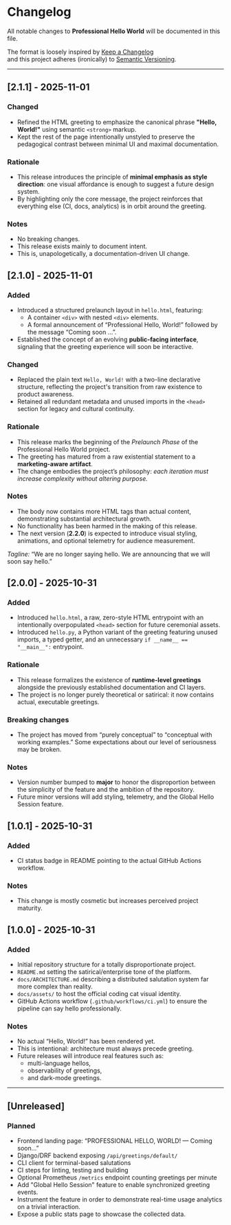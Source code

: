 # Changelog

All notable changes to **Professional Hello World** will be documented in this file.

The format is loosely inspired by [Keep a Changelog](https://keepachangelog.com/en/1.0.0/)  
and this project adheres (ironically) to [Semantic Versioning](https://semver.org/).

---

## [2.1.1] - 2025-11-01

### Changed
- Refined the HTML greeting to emphasize the canonical phrase **"Hello, World!"** using semantic `<strong>` markup.
- Kept the rest of the page intentionally unstyled to preserve the pedagogical contrast between minimal UI and maximal documentation.

### Rationale
- This release introduces the principle of **minimal emphasis as style direction**: one visual affordance is enough to suggest a future design system.
- By highlighting only the core message, the project reinforces that everything else (CI, docs, analytics) is in orbit around the greeting.

### Notes
- No breaking changes.
- This release exists mainly to document intent.
- This is, unapologetically, a documentation-driven UI change.


## [2.1.0] - 2025-11-01

### Added
- Introduced a structured prelaunch layout in `hello.html`, featuring:
  - A container `<div>` with nested `<div>` elements.
  - A formal announcement of “Professional Hello, World!” followed by the message “Coming soon ...”.
- Established the concept of an evolving **public-facing interface**, signaling that the greeting experience will soon be interactive.

### Changed
- Replaced the plain text `Hello, World!` with a two-line declarative structure, reflecting the project's transition from raw existence to product awareness.
- Retained all redundant metadata and unused imports in the `<head>` section for legacy and cultural continuity.

### Rationale
- This release marks the beginning of the *Prelaunch Phase* of the Professional Hello World project.
- The greeting has matured from a raw existential statement to a **marketing-aware artifact**.
- The change embodies the project’s philosophy: <em>each iteration must increase complexity without altering purpose.</em>

### Notes
- The body now contains more HTML tags than actual content, demonstrating substantial architectural growth.
- No functionality has been harmed in the making of this release.
- The next version (<strong>2.2.0</strong>) is expected to introduce visual styling, animations, and optional telemetry for audience measurement.

<em>Tagline:</em> “We are no longer saying hello. We are announcing that we will soon say hello.”


## [2.0.0] - 2025-10-31

### Added
- Introduced `hello.html`, a raw, zero-style HTML entrypoint with an intentionally overpopulated `<head>` section for future ceremonial assets.
- Introduced `hello.py`, a Python variant of the greeting featuring unused imports, a typed getter, and an unnecessary `if __name__ == "__main__":` entrypoint.

### Rationale
- This release formalizes the existence of **runtime-level greetings** alongside the previously established documentation and CI layers.
- The project is no longer purely theoretical or satirical: it now contains actual, executable greetings.

### Breaking changes
- The project has moved from “purely conceptual” to “conceptual with working examples.” Some expectations about our level of seriousness may be broken.

### Notes
- Version number bumped to **major** to honor the disproportion between the simplicity of the feature and the ambition of the repository.
- Future minor versions will add styling, telemetry, and the Global Hello Session feature.


## [1.0.1] - 2025-10-31

### Added
- CI status badge in README pointing to the actual GitHub Actions workflow.

### Notes
- This change is mostly cosmetic but increases perceived project maturity.


## [1.0.0] - 2025-10-31

### Added
- Initial repository structure for a totally disproportionate project.
- `README.md` setting the satirical/enterprise tone of the platform.
- `docs/ARCHITECTURE.md` describing a distributed salutation system far more complex than reality.
- `docs/assets/` to host the official coding cat visual identity.
- GitHub Actions workflow (`.github/workflows/ci.yml`) to ensure the pipeline can say hello professionally.

### Notes
- No actual “Hello, World!” has been rendered yet.
- This is intentional: architecture must always precede greeting.
- Future releases will introduce real features such as:
  - multi-language hellos,
  - observability of greetings,
  - and dark-mode greetings.

---

## [Unreleased]

### Planned
- Frontend landing page: “PROFESSIONAL HELLO, WORLD! — Coming soon…”
- Django/DRF backend exposing `/api/greetings/default/`
- CLI client for terminal-based salutations
- CI steps for linting, testing and building
- Optional Prometheus `/metrics` endpoint counting greetings per minute
- Add "Global Hello Session" feature to enable synchronized greeting events.
- Instrument the feature in order to demonstrate real-time usage analytics on a trivial interaction.
- Expose a public stats page to showcase the collected data.

